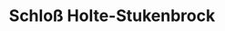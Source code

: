 ---
title: Schloß Holte-Stukenbrock
url: /schloss-holte-stukenbrock/
latitude: 51.903
longitude: 8.636
---